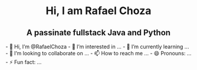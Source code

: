 <h1 align="center">Hi, I am Rafael Choza</h1>
<h2 align="center">A passinate fullstack Java and Python</h2>
- 👋 Hi, I’m @RafaelChoza
- 👀 I’m interested in ...
- 🌱 I’m currently learning ...
- 💞️ I’m looking to collaborate on ...
- 📫 How to reach me ...
- 😄 Pronouns: ...
- ⚡ Fun fact: ...

<!---
RafaelChoza/RafaelChoza is a ✨ special ✨ repository because its `README.md` (this file) appears on your GitHub profile.
You can click the Preview link to take a look at your changes.
--->
